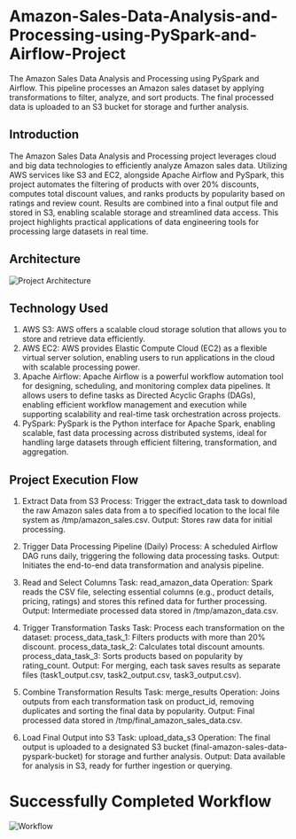 # Amazon-Sales-Data-Analysis-and-Processing-using-PySpark-and-Airflow-Project
The Amazon Sales Data Analysis and Processing using PySpark and Airflow. This pipeline processes an Amazon sales dataset by applying transformations to filter, analyze, and sort products. The final processed data is uploaded to an S3 bucket for storage and further analysis.

## Introduction
The Amazon Sales Data Analysis and Processing project leverages cloud and big data technologies to efficiently analyze Amazon sales data. Utilizing AWS services like S3 and EC2, alongside Apache Airflow and PySpark, this project automates the filtering of products with over 20% discounts, computes total discount values, and ranks products by popularity based on ratings and review count. Results are combined into a final output file and stored in S3, enabling scalable storage and streamlined data access. This project highlights practical applications of data engineering tools for processing large datasets in real time.


## Architecture 
![Project Architecture](https://github.com/Bornarekrishna/Amazon-Sales-Data-Analysis-and-Processing-using-PySpark-and-Airflow-Project/blob/main/Architecture.png)


## Technology Used
1. AWS S3: AWS offers a scalable cloud storage solution that allows you to store and retrieve data efficiently.
2. AWS EC2: AWS provides Elastic Compute Cloud (EC2) as a flexible virtual server solution, enabling users to run applications in the cloud with scalable processing power.
3. Apache Airflow: Apache Airflow is a powerful workflow automation tool for designing, scheduling, and monitoring complex data pipelines. It allows users to define tasks as Directed Acyclic Graphs (DAGs), enabling efficient workflow management and execution while supporting scalability and real-time task orchestration across projects.
4. PySpark: PySpark is the Python interface for Apache Spark, enabling scalable, fast data processing across distributed systems, ideal for handling large datasets through efficient filtering, transformation, and aggregation.

## Project Execution Flow

1. Extract Data from S3
Process: Trigger the extract_data task to download the raw Amazon sales data from a to specified location to the local file system as /tmp/amazon_sales.csv.
Output: Stores raw data for initial processing.

2. Trigger Data Processing Pipeline (Daily)
Process: A scheduled Airflow DAG runs daily, triggering the following data processing tasks.
Output: Initiates the end-to-end data transformation and analysis pipeline.

3. Read and Select Columns
Task: read_amazon_data
Operation: Spark reads the CSV file, selecting essential columns (e.g., product details, pricing, ratings) and stores this refined data for further processing.
Output: Intermediate processed data stored in /tmp/amazon_data.csv.

4. Trigger Transformation Tasks
Task: Process each transformation on the dataset:
process_data_task_1: Filters products with more than 20% discount.
process_data_task_2: Calculates total discount amounts.
process_data_task_3: Sorts products based on popularity by rating_count.
Output: For merging, each task saves results as separate files (task1_output.csv, task2_output.csv, task3_output.csv).

5. Combine Transformation Results
Task: merge_results
Operation: Joins outputs from each transformation task on product_id, removing duplicates and sorting the final data by popularity.
Output: Final processed data stored in /tmp/final_amazon_sales_data.csv.

6. Load Final Output into S3
Task: upload_data_s3
Operation: The final output is uploaded to a designated S3 bucket (final-amazon-sales-data-pyspark-bucket) for storage and further analysis.
Output: Data available for analysis in S3, ready for further ingestion or querying.

# Successfully Completed Workflow
![Workflow](https://github.com/Bornarekrishna/Amazon-Sales-Data-Analysis-and-Processing-using-PySpark-and-Airflow-Project/blob/main/Workflow_task_done.png)
